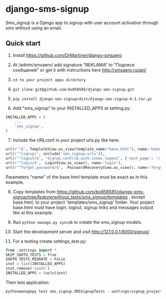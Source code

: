 django-sms-signup
=================

Sms_signup is a Django app to signup with user account
activation through sms without using an email. 

Quick start
-----------

1. Install https://github.com/DrMartiner/django-smsaero

2. At /admin/smsaero/ add signature "REKLAMA" to "Подписи сообщений" or get it with instructions here http://smsaero.ru/api/

3. `cd to your project apps directory`

4. `git clone git@github.com:bo858585/django-sms-signup.git`

5. `pip install django-sms-signup/dist/django-sms-signup-0.1.tar.gz`

6. Add "sms_signup" to your INSTALLED_APPS at setting.py:
```python
INSTALLED_APPS = (
    ...
    'sms_signup',
)
```

7. Include the URLconf in your project urls.py like here:
```python
url(r'^$', TemplateView.as_view(template_name="base.html"), name='home'),
url(r'^signup/', include('sms_signup.urls')),
url(r'^logout/$', 'django.contrib.auth.views.logout', {'next_page': '/'}, name='logout'),
url(r'^login/$',  LoginView.as_view(), name='login'),
url(r'^forgot_password/$',  PasswordRecoveryView.as_view(), name='forgot_password'),
```
Parameters "name" of the base.html template must be exact as in this example.

8. Copy templates from
https://github.com/bo858585/django-sms-signup/tree/feature/without_tests/sms_signup/templates ,
except base.html, to your project 'templates/sms_signup' folder. Your project base.html must have login, logout, signup links and messages output like at this example.

9. Run `python manage.py syncdb` to create the sms_signup models.

10. Start the development server and visit http://127.0.0.1:8000/signup/

11. For a testing create settings_test.py:
```python
from .settings import *
SKIP_SOUTH_TESTS = True
SOUTH_TESTS_MIGRATE = False
inst = list(INSTALLED_APPS)
inst.remove('south')
INSTALLED_APPS = tuple(inst)
```
Then test application:
```python
pythonmanagepy test sms_signup.SMSSignupTests --settings=signup_project.settings_test
```
